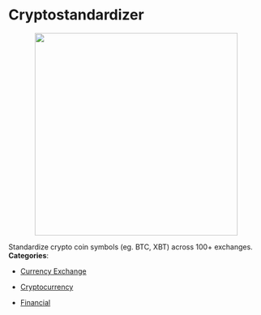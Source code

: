 # Cryptostandardizer

<p align="center">
    <img width="400" src="https://raw.githubusercontent.com/awesome-apis/awesome-apis/apis/cryptostandardizer/logo_256x256.png" />
</p>


Standardize crypto coin symbols (eg. BTC, XBT) across 100+ exchanges.
**Categories**:

- [Currency Exchange](https://github/awesome-apis/awesome-apis#currency-exchange)

- [Cryptocurrency](https://github/awesome-apis/awesome-apis#cryptocurrency)

- [Financial](https://github/awesome-apis/awesome-apis#financial)




